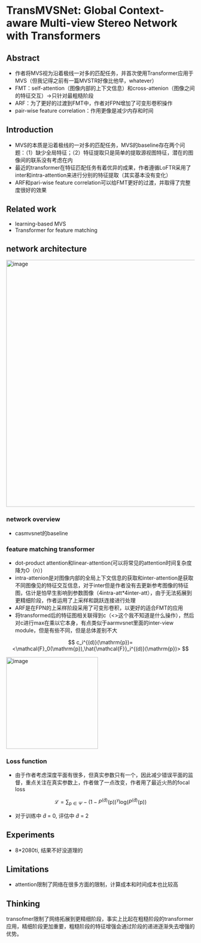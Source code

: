 # TransMVSNet: Global Context-aware Multi-view Stereo Network with Transformers

## Abstract
- 作者将MVS视为沿着极线一对多的匹配任务，并首次使用Transformer应用于MVS（但我记得之前有一篇MVSTR好像比他早，whatever）
- FMT：self-attention（图像内部的上下文信息）和cross-attenion（图像之间的特征交互）->只针对最粗糙阶段
- ARF：为了更好的过渡到FMT中，作者对FPN增加了可变形卷积操作
- pair-wise feature correlation：作用更像是减少内存和时间

## Introduction

- MVS的本质是沿着极线的一对多的匹配任务，MVS的baseline存在两个问题：（1）缺少全局特征；（2）特征提取只是简单的提取源视图特征，潜在的图像间的联系没有考虑在内
- 最近的transformer在特征匹配任务有着优异的成果，作者遵循LoFTR采用了inter和intra-attention来进行分别的特征提取（其实基本没有变化）
- ARF和pari-wise feature correlation可以给FMT更好的过渡，并取得了完整度很好的效果

## Related work
- learning-based MVS
- Transformer for feature matching

## network architecture

<img width="659" alt="image" src="https://github.com/elleryw0518/MVS/assets/101634608/4dbf8831-eb1c-4d65-ae92-444548fd1988">

### network overview 
- casmvsnet的baseline

### feature matching transformer

- dot-product attention和linear-attention(可以将常见的attention时间复杂度降为O（n）)
- intra-attenion是对图像内部的全局上下文信息的获取和inter-attention是获取不同图像见的特征交互信息，对于inter但是作者没有去更新参考图像的特征图，估计是怕早生影响到参数图像（4intra-att*4inter-att），由于无法拓展到更精细阶段，作者运用了上采样和跳跃连接进行处理
- ARF是在FPN的上采样阶段采用了可变形卷积，以更好的适合FMT的应用
- 将transformed后的特征图相关联得到c（<>这个我不知道是什么操作），然后对c进行max在乘以它本身，有点类似于aarmvsnet里面的inter-view module，但是有些不同，但是总体差别不大

$$
c_i^{(d)}(\mathrm{p})=<\mathcal{F}_0(\mathrm{p}),\hat{\mathcal{F}}_i^{(d)}(\mathrm{p})>
$$

<img width="245" alt="image" src="https://github.com/elleryw0518/MVS/assets/101634608/20224dc7-3b1e-4157-9e7c-604978805942">

### Loss function
- 由于作者考虑深度平面有很多，但真实参数只有一个，因此减少错误平面的监督，重点关注在真实参数上，作者做了一点改变，作者用了最近火热的focal loss

$$
\mathcal{L}=\sum_{\mathrm{p}\in \Psi}-(1-P^{(\tilde{d})}(\mathrm{p}))^{\gamma}\mathrm{log} (P^{(\tilde{d})}(\mathrm{p}))
$$
- 对于训练中 $\tilde{d}$ = 0, 评估中 $\tilde{d}$ = 2

## Experiments
- 8*2080ti, 结果不好没道理的

## Limitations
- attention限制了网络在很多方面的限制，计算成本和时间成本也比较高

## Thinking
transofmer限制了网络拓展到更精细阶段，事实上比起在粗糙阶段的transformer应用，精细阶段更加重要，粗糙阶段的特征增强会通过阶段的递进逐渐失去增强的优势。
